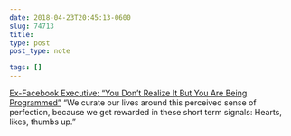 ```yaml
---
date: 2018-04-23T20:45:13-0600
slug: 74713
title: 
type: post
post_type: note

tags: []
---
```

[Ex-Facebook Executive: “You Don’t Realize It But You Are Being Programmed”](https://medium.com/@mustaphahitani/ex-facebook-executive-you-dont-realize-it-but-you-are-being-programmed-618242134d) “We curate our lives around this perceived sense of perfection, because we get rewarded in these short term signals: Hearts, likes, thumbs up.”



